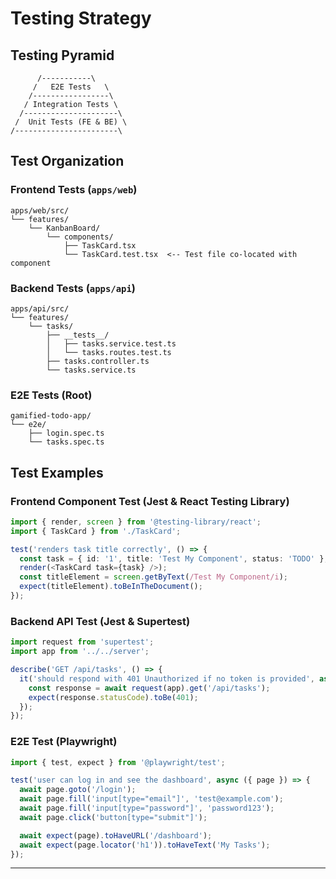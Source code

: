 # Testing Strategy

## **Testing Pyramid**

```
      /-----------\
     /   E2E Tests   \
    /-----------------\
   / Integration Tests \
  /---------------------\
 /  Unit Tests (FE & BE) \
/-----------------------\
```

## **Test Organization**

### **Frontend Tests (`apps/web`)**

```
apps/web/src/
└── features/
    └── KanbanBoard/
        └── components/
            ├── TaskCard.tsx
            └── TaskCard.test.tsx  <-- Test file co-located with component
```

### **Backend Tests (`apps/api`)**

```
apps/api/src/
└── features/
    └── tasks/
        ├── __tests__/
        │   ├── tasks.service.test.ts
        │   └── tasks.routes.test.ts
        ├── tasks.controller.ts
        └── tasks.service.ts
```

### **E2E Tests (Root)**

```
gamified-todo-app/
└── e2e/
    ├── login.spec.ts
    └── tasks.spec.ts
```

## **Test Examples**

### **Frontend Component Test (Jest & React Testing Library)**

```typescript
import { render, screen } from '@testing-library/react';
import { TaskCard } from './TaskCard';

test('renders task title correctly', () => {
  const task = { id: '1', title: 'Test My Component', status: 'TODO' };
  render(<TaskCard task={task} />);
  const titleElement = screen.getByText(/Test My Component/i);
  expect(titleElement).toBeInTheDocument();
});
```

### **Backend API Test (Jest & Supertest)**

```typescript
import request from 'supertest';
import app from '../../server';

describe('GET /api/tasks', () => {
  it('should respond with 401 Unauthorized if no token is provided', async () => {
    const response = await request(app).get('/api/tasks');
    expect(response.statusCode).toBe(401);
  });
});
```

### **E2E Test (Playwright)**

```typescript
import { test, expect } from '@playwright/test';

test('user can log in and see the dashboard', async ({ page }) => {
  await page.goto('/login');
  await page.fill('input[type="email"]', 'test@example.com');
  await page.fill('input[type="password"]', 'password123');
  await page.click('button[type="submit"]');

  await expect(page).toHaveURL('/dashboard');
  await expect(page.locator('h1')).toHaveText('My Tasks');
});
```

-----
